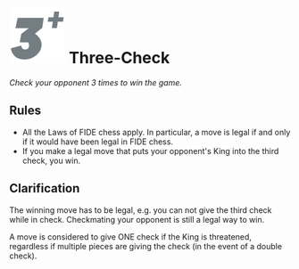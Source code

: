 # ![ThreeCheck](https://github.com/gbtami/pychess-variants/blob/master/static/icons/3check.svg) Three-Check

_Check your opponent 3 times to win the game._

## Rules

* All the Laws of FIDE chess apply. In particular, a move is legal if and only if it would have been legal in FIDE chess.
* If you make a legal move that puts your opponent's King into the third check, you win.

## Clarification

The winning move has to be legal, e.g. you can not give the third check while in check. Checkmating your opponent is still a legal way to win.

A move is considered to give ONE check if the King is threatened, regardless if multiple pieces are giving the check (in the event of a double check).
